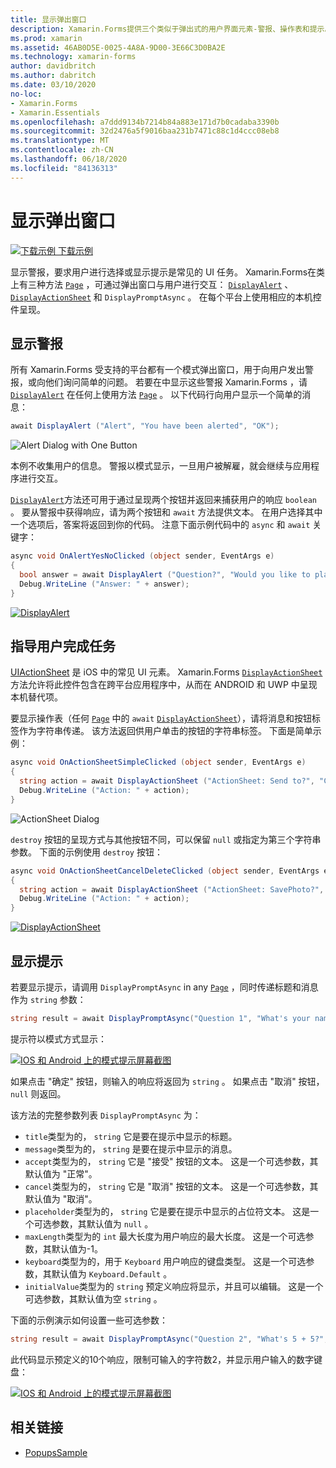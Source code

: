 ```yaml
---
title: 显示弹出窗口
description: Xamarin.Forms提供三个类似于弹出式的用户界面元素-警报、操作表和提示。 本文演示如何使用警报、操作表和提示 Api 来显示询问用户简单问题的对话框、指导用户完成任务以及显示提示。
ms.prod: xamarin
ms.assetid: 46AB0D5E-0025-4A8A-9D00-3E66C3D0BA2E
ms.technology: xamarin-forms
author: davidbritch
ms.author: dabritch
ms.date: 03/10/2020
no-loc:
- Xamarin.Forms
- Xamarin.Essentials
ms.openlocfilehash: a7ddd9134b7214b84a883e171d7b0cadaba3390b
ms.sourcegitcommit: 32d2476a5f9016baa231b7471c88c1d4ccc08eb8
ms.translationtype: MT
ms.contentlocale: zh-CN
ms.lasthandoff: 06/18/2020
ms.locfileid: "84136313"
---
```

# <a name="display-pop-ups"></a>显示弹出窗口

[![下载示例](~/media/shared/download.png) 下载示例](https://docs.microsoft.com/samples/xamarin/xamarin-forms-samples/navigation-pop-ups)

显示警报，要求用户进行选择或显示提示是常见的 UI 任务。 Xamarin.Forms在类上有三种方法 [`Page`](xref:Xamarin.Forms.Page) ，可通过弹出窗口与用户进行交互： [`DisplayAlert`](xref:Xamarin.Forms.Page.DisplayAlert*) 、 [`DisplayActionSheet`](xref:Xamarin.Forms.Page.DisplayActionSheet*) 和 `DisplayPromptAsync` 。 在每个平台上使用相应的本机控件呈现。

## <a name="display-an-alert"></a>显示警报

所有 Xamarin.Forms 受支持的平台都有一个模式弹出窗口，用于向用户发出警报，或向他们询问简单的问题。 若要在中显示这些警报 Xamarin.Forms ，请 [`DisplayAlert`](xref:Xamarin.Forms.Page.DisplayAlert*) 在任何上使用方法 [`Page`](xref:Xamarin.Forms.Page) 。 以下代码行向用户显示一个简单的消息：

```csharp
await DisplayAlert ("Alert", "You have been alerted", "OK");
```

![](pop-ups-images/alert.png "Alert Dialog with One Button")

本例不收集用户的信息。 警报以模式显示，一旦用户被解雇，就会继续与应用程序进行交互。

[`DisplayAlert`](xref:Xamarin.Forms.Page.DisplayAlert*)方法还可用于通过呈现两个按钮并返回来捕获用户的响应 `boolean` 。 要从警报中获得响应，请为两个按钮和 `await` 方法提供文本。 在用户选择其中一个选项后，答案将返回到你的代码。 注意下面示例代码中的 `async` 和 `await` 关键字：

```csharp
async void OnAlertYesNoClicked (object sender, EventArgs e)
{
  bool answer = await DisplayAlert ("Question?", "Would you like to play a game", "Yes", "No");
  Debug.WriteLine ("Answer: " + answer);
}
```

[![DisplayAlert](pop-ups-images/alert2-sml.png "包含两个按钮的警报对话框")](pop-ups-images/alert2.png#lightbox "包含两个按钮的警报对话框")

## <a name="guide-users-through-tasks"></a>指导用户完成任务

[UIActionSheet](https://developer.apple.com/library/ios/documentation/uikit/reference/uiactionsheet_class/Reference/Reference.html) 是 iOS 中的常见 UI 元素。 Xamarin.Forms [`DisplayActionSheet`](xref:Xamarin.Forms.Page.DisplayActionSheet*) 方法允许将此控件包含在跨平台应用程序中，从而在 ANDROID 和 UWP 中呈现本机替代项。

要显示操作表（任何 [`Page`](xref:Xamarin.Forms.Page) 中的 `await` [`DisplayActionSheet`](xref:Xamarin.Forms.Page.DisplayActionSheet*)），请将消息和按钮标签作为字符串传递。 该方法返回供用户单击的按钮的字符串标签。 下面是简单示例：

```csharp
async void OnActionSheetSimpleClicked (object sender, EventArgs e)
{
  string action = await DisplayActionSheet ("ActionSheet: Send to?", "Cancel", null, "Email", "Twitter", "Facebook");
  Debug.WriteLine ("Action: " + action);
}
```

![](pop-ups-images/action.png "ActionSheet Dialog")

`destroy` 按钮的呈现方式与其他按钮不同，可以保留 `null` 或指定为第三个字符串参数。 下面的示例使用 `destroy` 按钮：

```csharp
async void OnActionSheetCancelDeleteClicked (object sender, EventArgs e)
{
  string action = await DisplayActionSheet ("ActionSheet: SavePhoto?", "Cancel", "Delete", "Photo Roll", "Email");
  Debug.WriteLine ("Action: " + action);
}
```

[![DisplayActionSheet](pop-ups-images/action2-sml.png "带有销毁按钮的操作表对话框")](pop-ups-images/action2.png#lightbox "带有销毁按钮的操作表对话框")

## <a name="display-a-prompt"></a>显示提示

若要显示提示，请调用 `DisplayPromptAsync` in any [`Page`](xref:Xamarin.Forms.Page) ，同时传递标题和消息作为 `string` 参数：

```csharp
string result = await DisplayPromptAsync("Question 1", "What's your name?");
```

提示符以模式方式显示：

[![IOS 和 Android 上的模式提示屏幕截图](pop-ups-images/simple-prompt.png "模式提示")](pop-ups-images/simple-prompt-large.png#lightbox "模式提示")

如果点击 "确定" 按钮，则输入的响应将返回为 `string` 。 如果点击 "取消" 按钮， `null` 则返回。

该方法的完整参数列表 `DisplayPromptAsync` 为：

- `title`类型为的， `string` 它是要在提示中显示的标题。
- `message`类型为的， `string` 是要在提示中显示的消息。
- `accept`类型为的， `string` 它是 "接受" 按钮的文本。 这是一个可选参数，其默认值为 "正常"。
- `cancel`类型为的， `string` 它是 "取消" 按钮的文本。 这是一个可选参数，其默认值为 "取消"。
- `placeholder`类型为的， `string` 它是要在提示中显示的占位符文本。 这是一个可选参数，其默认值为 `null` 。
- `maxLength`类型为的 `int` 最大长度为用户响应的最大长度。 这是一个可选参数，其默认值为-1。
- `keyboard`类型为的，用于 `Keyboard` 用户响应的键盘类型。 这是一个可选参数，其默认值为 `Keyboard.Default` 。
- `initialValue`类型为的 `string` 预定义响应将显示，并且可以编辑。 这是一个可选参数，其默认值为空 `string` 。

下面的示例演示如何设置一些可选参数：

```csharp
string result = await DisplayPromptAsync("Question 2", "What's 5 + 5?", initialValue: "10", maxLength: 2, keyboard: Keyboard.Numeric);
```

此代码显示预定义的10个响应，限制可输入的字符数2，并显示用户输入的数字键盘：

[![IOS 和 Android 上的模式提示屏幕截图](pop-ups-images/keyboard-prompt.png "模式提示")](pop-ups-images/keyboard-prompt-large.png#lightbox "模式提示")

## <a name="related-links"></a>相关链接

- [PopupsSample](https://docs.microsoft.com/samples/xamarin/xamarin-forms-samples/navigation-pop-ups)
